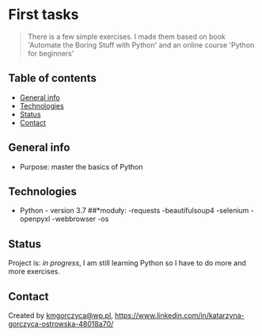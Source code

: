 # First tasks
> There is a few simple exercises. I made them based on book 'Automate the Boring Stuff with Python' and an online course 'Python for beginners'

## Table of contents
* [General info](#general-info)
* [Technologies](#technologies,#moduły)
* [Status](#status) 
* [Contact](#contact)

## General info
* Purpose: master the basics of Python
## Technologies
* Python - version 3.7
  ##*moduły:
    -requests
    -beautifulsoup4
    -selenium
    -openpyxl
    -webbrowser
    -os
## Status
Project is: _in progress_, I am still learning Python so I have to do  more and more exercises.
## Contact
Created by kmgorczyca@wp.pl, https://www.linkedin.com/in/katarzyna-gorczyca-ostrowska-48018a70/
